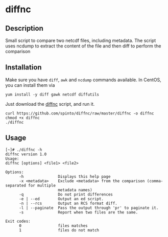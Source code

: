 # diffnc

## Description
Small script to compare two netcdf files, including metadata. The script uses ncdump to extract the content of the file and then diff to perform the comparison

## Installation
Make sure you have `diff`, `awk` and `ncdump` commands available.
In CentOS, you can install them via
```shell
yum install -y diff gawk netcdf diffutils
```

Just download the [diffnc](https://github.com/spinto/diffnc/raw/master/diffnc) script, and run it.
```shell
curl https://github.com/spinto/diffnc/raw/master/diffnc -o diffnc
chmod +x diffnc
./diffnc
```

## Usage
```shell
[~]# ./diffnc -h
diffnc version 1.0
Usage:
diffnc [options] <file1> <file2>

Options:
      -h               Displays this help page
      -x <metadata>    Exclude <metadata> from the comparison (comma-separated for multiple
                       metadata names)
      -q               Do not print differences
      -e | --ed        Output an ed script.
      -n | --rcs       Output an RCS format diff.
      -l | --paginate  Pass the output through 'pr' to paginate it.
      -s               Report when two files are the same.

Exit codes:
      0                files matches
      1                files do not match
```

